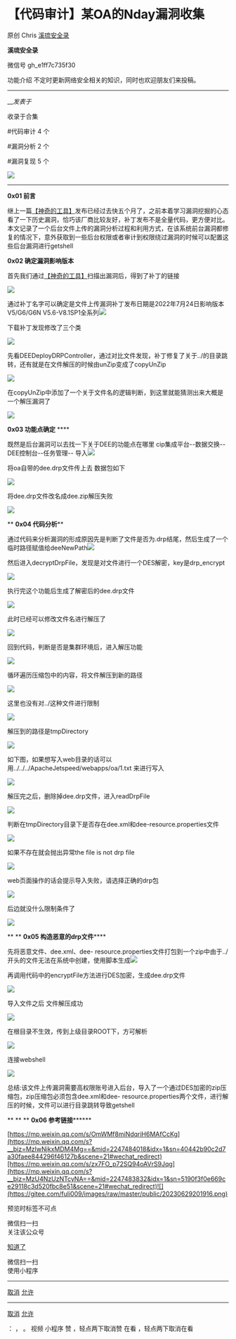 #  【代码审计】某OA的Nday漏洞收集

原创 Chris  [ 溪琉安全录 ](javascript:void\(0\);)

**溪琉安全录** ![]()

微信号 gh_e1ff7c735f30

功能介绍 不定时更新网络安全相关的知识，同时也欢迎朋友们来投稿。

____

___发表于_

收录于合集

#代码审计 4 个

#漏洞分析 2 个

#漏洞复现 5 个

![](https://gitee.com/fuli009/images/raw/master/public/20230629201838.png)

****

**0x01 前言**

继上一篇[【神奇的工具】](http://mp.weixin.qq.com/s?__biz=MzIwNjkxMDM4Mg==&mid=2247484018&idx=1&sn=40442b90c2d7a30faee844296f46127b&chksm=971b24b3a06cada5dba6eefe88de2f48c4665a56e8f3193a3d6704e2ccb0880315dbb466db43&scene=21#wechat_redirect)发布已经过去快五个月了，之前本着学习漏洞挖掘的心态看了一下历史漏洞，恰巧该厂商比较友好，补丁发布不是全量代码，更方便对比。本文记录了一个后台文件上传的漏洞分析过程和利用方式，在该系统前台漏洞都修复的情况下，意外获取到一些后台权限或者审计到权限绕过漏洞的时候可以配置这些后台漏洞进行getshell

 **0x02 确定漏洞影响版本**

  

首先我们通过[【神奇的工具】](http://mp.weixin.qq.com/s?__biz=MzIwNjkxMDM4Mg==&mid=2247484018&idx=1&sn=40442b90c2d7a30faee844296f46127b&chksm=971b24b3a06cada5dba6eefe88de2f48c4665a56e8f3193a3d6704e2ccb0880315dbb466db43&scene=21#wechat_redirect)扫描出漏洞后，得到了补丁的链接

![](https://gitee.com/fuli009/images/raw/master/public/20230629201839.png)

通过补丁名字可以确定是文件上传漏洞补丁发布日期是2022年7月24日影响版本V5/G6/G6N
V5.6-V8.1SP1全系列![](https://gitee.com/fuli009/images/raw/master/public/20230629201841.png)

下载补丁发现修改了三个类

![](https://gitee.com/fuli009/images/raw/master/public/20230629201842.png)

先看DEEDeployDRPController，通过对比文件发现，补丁修复了关于../的目录跳转，还有就是在文件解压的时候由unZip变成了copyUnZip

![](https://gitee.com/fuli009/images/raw/master/public/20230629201843.png)

在copyUnZip中添加了一个关于文件名的逻辑判断，到这里就能猜测出来大概是一个解压漏洞了

![](https://gitee.com/fuli009/images/raw/master/public/20230629201845.png)

 **0x03 功能点确定** ****

既然是后台漏洞可以去找一下关于DEE的功能点在哪里 cip集成平台--数据交换--DEE控制台--任务管理--
导入![](https://gitee.com/fuli009/images/raw/master/public/20230629201846.png)

将oa自带的dee.drp文件传上去 数据包如下

![](https://gitee.com/fuli009/images/raw/master/public/20230629201848.png)

将dee.drp文件改名成dee.zip解压失败

![](https://gitee.com/fuli009/images/raw/master/public/20230629201849.png)

 ** **0x04 代码分析****

通过代码来分析漏洞的形成原因先是判断了文件是否为.drp结尾，然后生成了一个临时路径赋值给deeNewPath![](https://gitee.com/fuli009/images/raw/master/public/20230629201850.png)

然后进入decryptDrpFile，发现是对文件进行一个DES解密，key是drp_encrypt

![](https://gitee.com/fuli009/images/raw/master/public/20230629201853.png)

执行完这个功能后生成了解密后的dee.drp文件

![](https://gitee.com/fuli009/images/raw/master/public/20230629201855.png)

此时已经可以修改文件名进行解压了

![](https://gitee.com/fuli009/images/raw/master/public/20230629201856.png)

回到代码，判断是否是集群环境后，进入解压功能

![](https://gitee.com/fuli009/images/raw/master/public/20230629201857.png)

循环遍历压缩包中的内容，将文件解压到新的路径

![](https://gitee.com/fuli009/images/raw/master/public/20230629201858.png)

这里也没有对../这种文件进行限制

![](https://gitee.com/fuli009/images/raw/master/public/20230629201859.png)

解压到的路径是tmpDirectory

![](https://gitee.com/fuli009/images/raw/master/public/20230629201901.png)

如下图，如果想写入web目录的话可以用../../../ApacheJetspeed/webapps/oa/1.txt 来进行写入

![](https://gitee.com/fuli009/images/raw/master/public/20230629201902.png)

解压完之后，删除掉dee.drp文件，进入readDrpFile

![](https://gitee.com/fuli009/images/raw/master/public/20230629201903.png)

判断在tmpDirectory目录下是否存在dee.xml和dee-resource.properties文件

![](https://gitee.com/fuli009/images/raw/master/public/20230629201904.png)

如果不存在就会抛出异常the file is not drp file

![](https://gitee.com/fuli009/images/raw/master/public/20230629201905.png)

web页面操作的话会提示导入失败，请选择正确的drp包

![](https://gitee.com/fuli009/images/raw/master/public/20230629201906.png)

后边就没什么限制条件了

![](https://gitee.com/fuli009/images/raw/master/public/20230629201907.png)

 ** ** **0x05  构造恶意的drp文件******

先将恶意文件、dee.xml、dee-
resource.properties文件打包到一个zip中由于../开头的文件无法在系统中创建，使用脚本生成![](https://gitee.com/fuli009/images/raw/master/public/20230629201909.png)

再调用代码中的encryptFile方法进行DES加密，生成dee.drp文件

![](https://gitee.com/fuli009/images/raw/master/public/20230629201910.png)

导入文件之后 文件解压成功

![](https://gitee.com/fuli009/images/raw/master/public/20230629201911.png)

在根目录不生效，传到上级目录ROOT下，方可解析

![](https://gitee.com/fuli009/images/raw/master/public/20230629201913.png)

连接webshell

![](https://gitee.com/fuli009/images/raw/master/public/20230629201914.png)

总结:该文件上传漏洞需要高权限账号进入后台，导入了一个通过DES加密的zip压缩包，zip压缩包必须包含dee.xml和dee-
resource.properties两个文件，进行解压的时候，文件可以进行目录跳转导致getshell

 ** ** ** **0x06  参考链接********

[https://mp.weixin.qq.com/s/OmWMf8miNdqriH6MAfCcKg](https://mp.weixin.qq.com/s?__biz=MzIwNjkxMDM4Mg==&mid=2247484018&idx=1&sn=40442b90c2d7a30faee844296f46127b&scene=21#wechat_redirect)[https://mp.weixin.qq.com/s/zx7FO_p72SQ94oAVrS9Jqg](https://mp.weixin.qq.com/s?__biz=MzU4NzUzNTcyNA==&mid=2247483832&idx=1&sn=5190f3f0e669ce29118c3d520fbc8e51&scene=21#wechat_redirect)![](https://gitee.com/fuli009/images/raw/master/public/20230629201916.png)

预览时标签不可点

微信扫一扫  
关注该公众号

[知道了](javascript:;)

微信扫一扫  
使用小程序

****

[取消](javascript:void\(0\);) [允许](javascript:void\(0\);)

****

[取消](javascript:void\(0\);) [允许](javascript:void\(0\);)

： ， 。   视频 小程序 赞 ，轻点两下取消赞 在看 ，轻点两下取消在看

